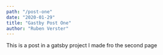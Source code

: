 ```yaml
---
path: "/post-one"
date: "2020-01-29"
title: "Gastby Post One"
author: "Ruben Verster"
---
```


This is a post in a gatsby project I made fro the second page
